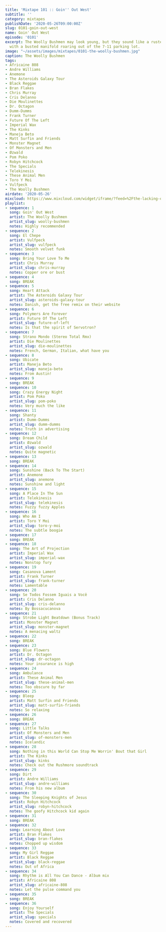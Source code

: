 ```yaml
---
title: 'Mixtape 101 :: Goin'' Out West'
subtitle: ''
category: mixtapes
publishDate: '2020-05-26T09:00:00Z'
slug: 0101-goin-out-west
name: Goin' Out West
episode: '0101'
excerpt: The Woolly Bushmen may look young, but they sound like a rusted IROC Camaro
  with a busted manifold roaring out of the 7-11 parking lot.
image: "~/assets/images/mixtapes/0101-the-woolly-bushmen.jpg"
caption: The Woolly Bushmen
tags:
- Africaine 808
- Andre Williams
- Anemone
- The Asteroids Galaxy Tour
- Black Reggae
- Bran Flakes
- Chris Murray
- Cris Delanno
- Die Moulinettes
- Dr. Octagon
- Dumm-Dumms
- Frank Turner
- Future Of The Left
- Imperial Wax
- The Kinks
- Maneja Beto
- Matt Surfin and Friends
- Monster Magnet
- Of Monsters and Men
- Øzwald
- Pom Poko
- Robyn Hitchcock
- The Specials
- Telekinesis
- These Animal Men
- Toro Y Moi
- Vulfpeck
- The Woolly Bushmen
airdate: '2020-05-26'
mixcloud: https://www.mixcloud.com/widget/iframe/?feed=%2Fthe-lacking-org%2Fz2ekob-101-goin-out-west%2F&hide_artwork=1&hide_cover=1
playlist:
- sequence: 1
  song: Goin' Out West
  artist: The Woolly Bushmen
  artist_slug: woolly-bushmen
  notes: Highly recommended
- sequence: 2
  song: El Chepe
  artist: Vulfpeck
  artist_slug: vulfpeck
  notes: Smooth velvet funk
- sequence: 3
  song: Bring Your Love To Me
  artist: Chris Murray
  artist_slug: chris-murray
  notes: Copper ore or bust
- sequence: 4
  song: BREAK
- sequence: 5
  song: Heart Attack
  artist: The Asteroids Galaxy Tour
  artist_slug: asteroids-galaxy-tour
  notes: Danish, get the free remix on their website
- sequence: 6
  song: Polymers Are Forever
  artist: Future Of The Left
  artist_slug: future-of-left
  notes: Is that the spirit of Servotron?
- sequence: 7
  song: Strano Mondo (Stereo Total Rmx)
  artist: Die Moulinettes
  artist_slug: die-moulinettes
  notes: French, German, Italian, what have you
- sequence: 8
  song: Ubicate
  artist: Maneja Beto
  artist_slug: maneja-beto
  notes: From Austin!
- sequence: 9
  song: BREAK
- sequence: 10
  song: Crazy Energy Night
  artist: Pom Poko
  artist_slug: pom-poko
  notes: Very much the like
- sequence: 11
  song: Shanty
  artist: Dumm-Dumms
  artist_slug: dumm-dumms
  notes: Truth in advertising
- sequence: 12
  song: Dream Child
  artist: Øzwald
  artist_slug: ozwald
  notes: Quite magnetic
- sequence: 13
  song: BREAK
- sequence: 14
  song: Sunshine (Back To The Start)
  artist: Anemone
  artist_slug: anemone
  notes: Sunshine and light
- sequence: 15
  song: A Place In The Sun
  artist: Telekinesis
  artist_slug: telekinesis
  notes: Fuzzy fuzzy Apples
- sequence: 16
  song: Who Am I
  artist: Toro Y Moi
  artist_slug: toro-y-moi
  notes: The subtle boogie
- sequence: 17
  song: BREAK
- sequence: 18
  song: The Art of Projection
  artist: Imperial Wax
  artist_slug: imperial-wax
  notes: Nonstop fury
- sequence: 19
  song: Casanova Lament
  artist: Frank Turner
  artist_slug: frank-turner
  notes: Lamentable
- sequence: 20
  song: Se Todos Fossem Iguais a Você
  artist: Cris Delanno
  artist_slug: cris-delanno
  notes: By Bossacucanova
- sequence: 21
  song: Strobe Light Beatdown (Bonus Track)
  artist: Monster Magnet
  artist_slug: monster-magnet
  notes: A menacing waltz
- sequence: 22
  song: BREAK
- sequence: 23
  song: Blue Flowers
  artist: Dr. Octagon
  artist_slug: dr-octagon
  notes: Your insurance is high
- sequence: 24
  song: Ambulance
  artist: These Animal Men
  artist_slug: these-animal-men
  notes: Too obscure by far
- sequence: 25
  song: Bleep
  artist: Matt Surfin and Friends
  artist_slug: matt-surfin-friends
  notes: So relaxing
- sequence: 26
  song: BREAK
- sequence: 27
  song: Little Talks
  artist: Of Monsters and Men
  artist_slug: of-monsters-men
  notes: Icelandic
- sequence: 28
  song: Nothing in this World Can Stop Me Worrin' Bout that Girl
  artist: The Kinks
  artist_slug: kinks
  notes: Check out the Rushmore soundtrack
- sequence: 29
  song: Dirt
  artist: Andre Williams
  artist_slug: andre-williams
  notes: From his new album
- sequence: 30
  song: The Sleeping Knights of Jesus
  artist: Robyn Hitchcock
  artist_slug: robyn-hitchcock
  notes: The goofy Hitchcock kid again
- sequence: 31
  song: BREAK
- sequence: 32
  song: Learning About Love
  artist: Bran Flakes
  artist_slug: bran-flakes
  notes: Chopped up wisdom
- sequence: 33
  song: My Girl Reggae
  artist: Black Reggae
  artist_slug: black-reggae
  notes: Out of Africa
- sequence: 34
  song: Rhythm is All You Can Dance - Album mix
  artist: Africaine 808
  artist_slug: africaine-808
  notes: Let the pulse command you
- sequence: 35
  song: BREAK
- sequence: 36
  song: Enjoy Yourself
  artist: The Specials
  artist_slug: specials
  notes: Covered and recovered
---
```


